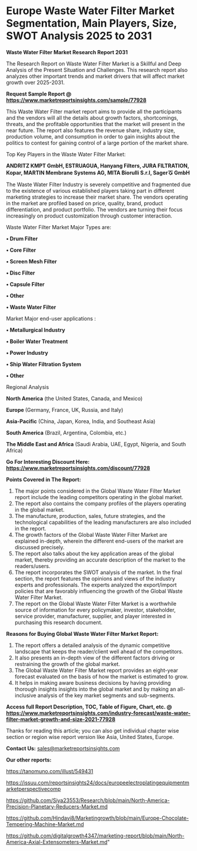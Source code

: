 # Europe Waste Water Filter Market Segmentation, Main Players, Size, SWOT Analysis 2025 to 2031

<strong>Waste Water Filter Market Research Report 2031</strong>

The Research Report on Waste Water Filter Market is a Skillful and Deep Analysis of the Present Situation and Challenges. This research report also analyzes other important trends and market drivers that will affect market growth over 2025-2031.

<strong>Request Sample Report @ <a href=https://www.marketreportsinsights.com/sample/77928>https://www.marketreportsinsights.com/sample/77928</a></strong>

This Waste Water Filter market report aims to provide all the participants and the vendors will all the details about growth factors, shortcomings, threats, and the profitable opportunities that the market will present in the near future. The report also features the revenue share, industry size, production volume, and consumption in order to gain insights about the politics to contest for gaining control of a large portion of the market share.

Top Key Players in the Waste Water Filter Market:

<strong>ANDRITZ KMPT GmbH, ESTRUAGUA, Hanyang Filters, JURA FILTRATION, Kopar, MARTIN Membrane Systems AG, MITA Biorulli S.r.l, Sagerㆧ GmbH</strong>

The Waste Water Filter Industry is severely competitive and fragmented due to the existence of various established players taking part in different marketing strategies to increase their market share. The vendors operating in the market are profiled based on price, quality, brand, product differentiation, and product portfolio. The vendors are turning their focus increasingly on product customization through customer interaction.

Waste Water Filter Market Major Types are:

<strong>• Drum Filter

• Core Filter

• Screen Mesh Filter

• Disc Filter

• Capsule Filter

• Other

• Waste Water Filter</strong>

Market Major end-user applications :

<strong>• Metallurgical Industry

• Boiler Water Treatment

• Power Industry

• Ship Water Filtration System

• Other</strong>

Regional Analysis

</u><strong><b>North America</b></strong> (the United States, Canada, and Mexico)

<strong><b>Europe </b></strong>(Germany, France, UK, Russia, and Italy)

<strong><b>Asia-Pacific</b></strong> (China, Japan, Korea, India, and Southeast Asia)

<strong><b>South America</b></strong> (Brazil, Argentina, Colombia, etc.)

<strong><b>The Middle East and Africa</b></strong> (Saudi Arabia, UAE, Egypt, Nigeria, and South Africa)

<strong>Go For Interesting Discount Here: <a href=https://www.marketreportsinsights.com/discount/77928>https://www.marketreportsinsights.com/discount/77928</a></strong>

<strong>Points Covered in The Report:</strong>
<ol>
  <li>The major points considered in the Global Waste Water Filter Market report include the leading competitors operating in the global market.</li>
  <li>The report also contains the company profiles of the players operating in the global market.</li>
  <li>The manufacture, production, sales, future strategies, and the technological capabilities of the leading manufacturers are also included in the report.</li>
  <li>The growth factors of the Global Waste Water Filter Market are explained in-depth, wherein the different end-users of the market are discussed precisely.</li>
  <li>The report also talks about the key application areas of the global market, thereby providing an accurate description of the market to the readers/users.</li>
  <li>The report incorporates the SWOT analysis of the market. In the final section, the report features the opinions and views of the industry experts and professionals. The experts analyzed the export/import policies that are favorably influencing the growth of the Global Waste Water Filter Market.</li>
  <li>The report on the Global Waste Water Filter Market is a worthwhile source of information for every policymaker, investor, stakeholder, service provider, manufacturer, supplier, and player interested in purchasing this research document.</li>
</ol>
<strong>Reasons for Buying Global Waste Water Filter Market Report:</strong>

<ol>
  <li>The report offers a detailed analysis of the dynamic competitive landscape that keeps the reader/client well ahead of the competitors.</li>
  <li>It also presents an in-depth view of the different factors driving or restraining the growth of the global market.</li>
  <li>The Global Waste Water Filter Market report provides an eight-year forecast evaluated on the basis of how the market is estimated to grow.</li>
  <li>It helps in making aware business decisions by having providing thorough insights insights into the global market and by making an all-inclusive analysis of the key market segments and sub-segments.</li>
</ol>
<strong>Access full Report Description, TOC, Table of Figure, Chart, etc. @ <a href=https://www.marketreportsinsights.com/industry-forecast/waste-water-filter-market-growth-and-size-2021-77928>https://www.marketreportsinsights.com/industry-forecast/waste-water-filter-market-growth-and-size-2021-77928</a></strong>


Thanks for reading this article; you can also get individual chapter wise section or region wise report version like Asia, United States, Europe.

<strong>Contact Us:</strong>
sales@marketreportsinsights.com

<strong>Our other reports:</strong>

<a href=https://tanomuno.com/illust/549431>https://tanomuno.com/illust/549431</a>

<a href=https://issuu.com/reportsinsights24/docs/europeelectroplatingequipmentmarketperspectivecomp>https://issuu.com/reportsinsights24/docs/europeelectroplatingequipmentmarketperspectivecomp</a>

<a href=https://github.com/Siya23553/Research/blob/main/North-America-Precision-Planetary-Reducers-Market.md>https://github.com/Siya23553/Research/blob/main/North-America-Precision-Planetary-Reducers-Market.md</a>

<a href=https://github.com/Hindavi8/Marketingrowth/blob/main/Europe-Chocolate-Tempering-Machine-Market.md>https://github.com/Hindavi8/Marketingrowth/blob/main/Europe-Chocolate-Tempering-Machine-Market.md</a>

<a href=https://github.com/digitalgrowth4347/marketing-report/blob/main/North-America-Axial-Extensometers-Market.md>https://github.com/digitalgrowth4347/marketing-report/blob/main/North-America-Axial-Extensometers-Market.md</a>"

